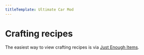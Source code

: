 ```yaml
---
titleTemplate: Ultimate Car Mod
---
```


# Crafting recipes

The easiest way to view crafting recipes is via [Just Enough Items](https://www.curseforge.com/minecraft/mc-mods/jei).

